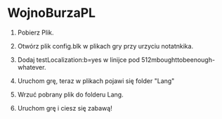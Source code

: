 # WojnoBurzaPL

1. Pobierz Plik.

2. Otwórz plik config.blk w plikach gry przy urzyciu notatnkika.

3. Dodaj testLocalization:b=yes w linijce pod 512mboughttobeenough-whatever.

4. Uruchom grę, teraz w plikach pojawi się folder "Lang"

5. Wrzuć pobrany plik do folderu Lang.

6. Uruchom grę i ciesz się zabawą!
